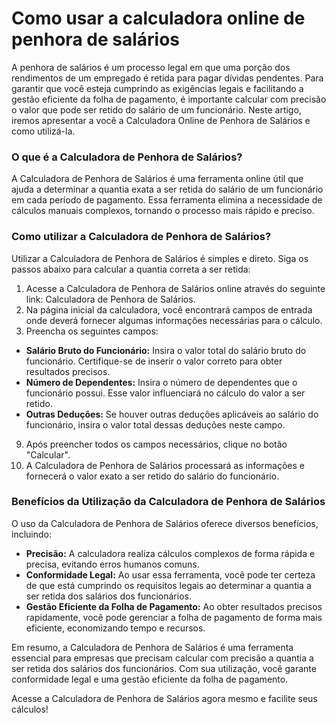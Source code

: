 Como usar a calculadora online de penhora de salários
=====================================================

A penhora de salários é um processo legal em que uma porção dos rendimentos de um empregado é retida para pagar dívidas pendentes. Para garantir que você esteja cumprindo as exigências legais e facilitando a gestão eficiente da folha de pagamento, é importante calcular com precisão o valor que pode ser retido do salário de um funcionário. Neste artigo, iremos apresentar a você a Calculadora Online de Penhora de Salários e como utilizá-la.

### O que é a Calculadora de Penhora de Salários?

A Calculadora de Penhora de Salários é uma ferramenta online útil que ajuda a determinar a quantia exata a ser retida do salário de um funcionário em cada período de pagamento. Essa ferramenta elimina a necessidade de cálculos manuais complexos, tornando o processo mais rápido e preciso.

### Como utilizar a Calculadora de Penhora de Salários?

Utilizar a Calculadora de Penhora de Salários é simples e direto. Siga os passos abaixo para calcular a quantia correta a ser retida:

1. Acesse a Calculadora de Penhora de Salários online através do seguinte link: Calculadora de Penhora de Salários.
2. Na página inicial da calculadora, você encontrará campos de entrada onde deverá fornecer algumas informações necessárias para o cálculo.
3. Preencha os seguintes campos:

- **Salário Bruto do Funcionário:** Insira o valor total do salário bruto do funcionário. Certifique-se de inserir o valor correto para obter resultados precisos.
- **Número de Dependentes:** Insira o número de dependentes que o funcionário possui. Esse valor influenciará no cálculo do valor a ser retido.
- **Outras Deduções:** Se houver outras deduções aplicáveis ao salário do funcionário, insira o valor total dessas deduções neste campo.

9. Após preencher todos os campos necessários, clique no botão "Calcular".
10. A Calculadora de Penhora de Salários processará as informações e fornecerá o valor exato a ser retido do salário do funcionário.
### Benefícios da Utilização da Calculadora de Penhora de Salários

O uso da Calculadora de Penhora de Salários oferece diversos benefícios, incluindo:

- **Precisão:** A calculadora realiza cálculos complexos de forma rápida e precisa, evitando erros humanos comuns.
- **Conformidade Legal:** Ao usar essa ferramenta, você pode ter certeza de que está cumprindo os requisitos legais ao determinar a quantia a ser retida dos salários dos funcionários.
- **Gestão Eficiente da Folha de Pagamento:** Ao obter resultados precisos rapidamente, você pode gerenciar a folha de pagamento de forma mais eficiente, economizando tempo e recursos.

Em resumo, a Calculadora de Penhora de Salários é uma ferramenta essencial para empresas que precisam calcular com precisão a quantia a ser retida dos salários dos funcionários. Com sua utilização, você garante conformidade legal e uma gestão eficiente da folha de pagamento.

Acesse a Calculadora de Penhora de Salários agora mesmo e facilite seus cálculos!